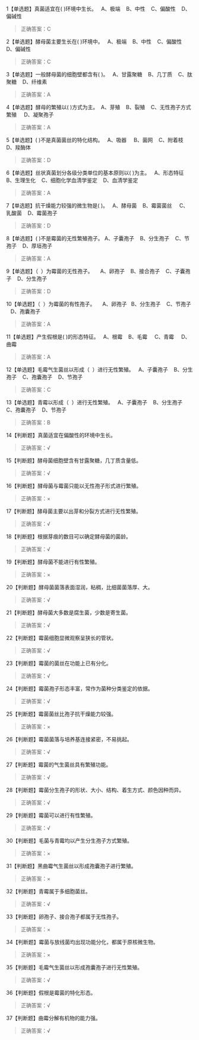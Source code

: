 1【单选题】真菌适宜在( )环境中生长。  
A、极端    
B、中性    
C、偏酸性    
D、偏碱性  
>正确答案：C

2【单选题】酵母菌主要生长在( )环境中。  
A、极端    
B、中性    
C、偏酸性    
D、偏碱性 
>正确答案：C

3【单选题】一般酵母菌的细胞壁都含有( )。  
A、甘露聚糖    
B、几丁质    
C、肽聚糖    
D、纤维素      
>正确答案：A

4【单选题】酵母的繁殖以( )方式为主。 
A、芽殖    
B、裂殖    
C、无性孢子方式繁殖     
D、凝聚孢子    
>正确答案：A

5【单选题】( )不是真菌菌丝的特化结构。  
A、吸器     
B、菌网    
C、附着枝    
D、羧酶体  
>正确答案：D

6【单选题】丝状真菌划分各级分类单位的基本原则以( )为主。  
A、形态特征    
B、生理生化    
C、细胞化学血清学鉴定    
D、血清学鉴定  
>正确答案：A

7【单选题】抗干燥能力较强的微生物是( )。  
A、酵母菌    
B、霉菌菌丝     
C、乳酸菌    
D、霉菌孢子
>正确答案：D

8【单选题】( )不是霉菌的无性繁殖孢子。
A、子囊孢子    
B、分生孢子    
C、节孢子    
D、厚垣孢子  
>正确答案：A

9【单选题】（  ）为霉菌的无性孢子。    
A、卵孢子    
B、接合孢子    
C、子囊孢子    
D、分生孢子    
>正确答案：D

10【单选题】（  ）为霉菌的有性孢子。    
A、卵孢子   
B、分生孢子    
C、节孢子    
D、孢囊孢子    
>正确答案：A

11【单选题】产生假根是( )的形态特征。  
A、根霉    
B、毛霉     
C、青霉     
D、曲霉    
>正确答案：A

12【单选题】毛霉气生菌丝以形成（  ）进行无性繁殖。  
A、子囊孢子    
B、分生孢子    
C、孢囊孢子    
D、节孢子
>正确答案：C

13【单选题】青霉以形成（  ）进行无性繁殖。  
A、子囊孢子    
B、分生孢子    
C、孢囊孢子    
D、节孢子 
>正确答案：B

14【判断题】真菌适宜在偏酸性的环境中生长。    
>正确答案：√

15【判断题】酵母菌细胞壁含有甘露聚糖，几丁质含量低。 
>正确答案：√

16【判断题】酵母菌与霉菌只能以无性孢子形式进行繁殖。 
>正确答案：×

17【判断题】酵母菌主要以出芽和分裂方式进行无性繁殖。 
>正确答案：√

18【判断题】根据芽痕的数目可以确定酵母菌的菌龄。    
>正确答案：√

19【判断题】酵母菌不能进行有性繁殖。 
>正确答案：×

20【判断题】酵母菌菌落表面湿润，粘稠，比细菌菌落厚、大。   
>正确答案：√

21【判断题】酵母菌大多数是腐生菌，少数是寄生菌。 
>正确答案：√

22【判断题】霉菌细胞显微观察呈狭长的管状。  
>正确答案：√

23【判断题】霉菌的菌丝在功能上已有分化。 
>正确答案：√

24【判断题】霉菌孢子形态丰富，常作为菌种分类鉴定的依据。 
>正确答案：√

25【判断题】霉菌菌丝比孢子抗干燥能力较强。 
>正确答案：×

26【判断题】霉菌菌落与培养基连接紧密，不易挑起。
>正确答案：√

27【判断题】霉菌的气生菌丝具有繁殖功能。
>正确答案：√

28【判断题】霉菌分生孢子的形状、大小、结构、着生方式、颜色因种而异。 
>正确答案：√

29【判断题】霉菌可以进行有性繁殖。 
>正确答案：√

30【判断题】毛菌与青霉均以产生分生孢子方式繁殖。
>正确答案：×

31【判断题】黑曲霉气生菌丝以形成孢囊孢子进行繁殖。    
>正确答案：×

32【判断题】青霉属于多细胞菌丝。  
>正确答案：√

33【判断题】卵孢子、接合孢子都属于无性孢子。 
>正确答案：×

34【判断题】霉菌与放线菌均出现功能分化，都属于原核微生物。
>正确答案：×

35【判断题】毛霉气生菌丝以形成孢囊孢子进行无性繁殖。 
>正确答案：√

36【判断题】假根是霉菌的特化形态。  
>正确答案：√

37【判断题】曲霉分解有机物的能力强。 
>正确答案：√

